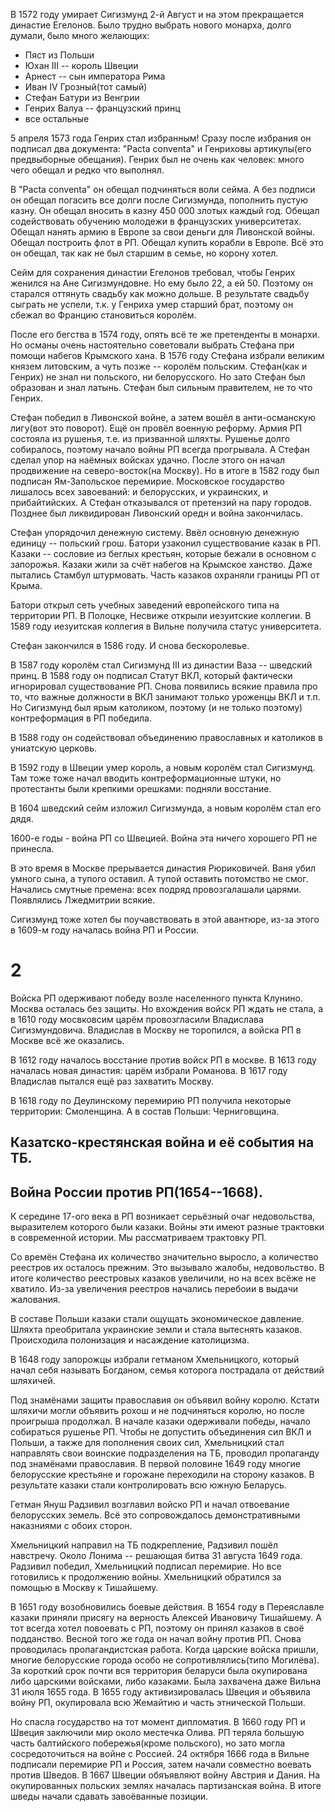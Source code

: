В 1572 году умирает Сигизмунд 2-й Август и на этом прекращается династие
Егелонов. Было трудно выбрать нового монарха, долго думали, было много
желающих:
  * Пяст из Польши
  * Юхан III -- король Швеции
  * Арнест -- сын императора Рима
  * Иван IV Грозный(тот самый)
  * Стефан Батури из Венгрии
  * Генрих Валуа -- французский принц
  * все остальные

5 апреля 1573 года Генрих стал избранным!
Сразу после избрания он подписал два документа: "Pacta conventa" и
Генриховы артикулы(его предвыборные обещания). Генрих был не очень как
человек: много чего обещал и редко что выполнял.

В "Pacta conventa" он обещал подчиняться воли сейма.
А без подписи он обещал погасить все долги после Сигизмунда, пополнить
пустую казну. Он обещал вносить в казну 450 000 злотых каждый год.
Обещал содействовать обучению молодежи в французских университетах.
Обещал нанять армию в Европе за свои деньги для Ливонской войны.
Обещал построить флот в РП. Обещал купить корабли в Европе.
Всё это он обещал, так как не был старшим в семье, но корону хотел.

Сейм для сохранения династии Егелонов требовал, чтобы Генрих женился на
Ане Сигизмундовне. Но ему было 22, а ей 50. Поэтому он старался оттянуть
свадьбу как можно дольше. В результате свадьбу сыграть не успели, т.к.
у Генриха умер старший брат, поэтому он сбежал во Францию становиться
королём.

После его бегства в 1574 году, опять всё те же претенденты в монархи.
Но османы очень настоятельно советовали выбрать Стефана при помощи
набегов Крымского хана. В 1576 году Стефана избрали великим князем
литовским, а чуть позже -- королём польским. Стефан(как и Генрих) не
знал ни польского, ни белорусского. Но зато Стефан был образован и знал
латынь. Стефан был сильным правителем, не то что Генрих.

Стефан победил в Ливонской войне, а затем вошёл в анти-османскую
лигу(вот это поворот). Ещё он провёл военную реформу.
Армия РП состояла из рушенья, т.е. из призванной шляхты.
Рушенье долго собиралось, поэтому начало войны РП всегда прогрывала.
А Стефан сделал упор на наёмных войсках удачно. После этого он начал
продвижение на северо-восток(на Москву). Но в итоге в 1582 году был
подписан Ям-Запольское перемирие. Московское государство лишалось всех
завоеваний: и белорусских, и украинских, и прибайтийских.
А Стефан отказывался от претензий на пару городов.
Позднее был ликвидирован Ливонский оредн и война закончилась.

Стефан упорядочил денежную систему.
Ввёл основную денежную единицу -- польский грош. Батори узаконил
существование казак в РП. Казаки -- сословие из беглых крестьян, которые
бежали в основном с запорожья. Казаки жили за счёт набегов на Крымское
ханство. Даже пытались Стамбул штурмовать. Часть казаков охраняли
границы РП от Крыма.

Батори открыл сеть учебных заведений европейского типа на территории РП.
В Полоцке, Несвиже открыли иезуитские коллегии.
В 1589 году иезуитская коллегия в Вильне получила статус университета.

Стефан закончился в 1586 году. И снова бескоролевье.

В 1587 году королём стал Сигизмунд III из династии Ваза -- шведский принц.
В 1588 году он подписал Статут ВКЛ, который фактически игнорировал
существование РП. Снова появились всякие правила про то, что важные
должности в ВКЛ занимают только уроженцы ВКЛ и т.п.
Но Сигизмунд был ярым католиком, поэтому (и не только поэтому)
контреформация в РП победила.

В 1588 году он содействовал объединению православных и католиков в
униатскую церковь.

В 1592 году в Швеции умер король, а новым королём стал Сигизмунд.
Там тоже тоже начал вводить контреформационные штуки, но протестанты
были крепкими орешками: подняли восстание.

В 1604 шведский сейм изложил Сигизмунда, а новым королём стал его дядя.

1600-е годы - война РП со Швецией.
Война эта ничего хорошего РП не принесла.

В это время в Москве прерывается династия Рюриковичей.
Ваня убил умного сына, а тупого оставил. А тупой оставить потомство не
смог. Начались смутные премена: всех подряд провозгалашали царями.
Появлялись Лжедмитрии всякие.

Сигизмунд тоже хотел бы поучавствовать в этой авантюре, из-за этого в
1609-м году началась война РП и России.

# 2
Войска РП одерживают победу возле населенного пункта Клунино.
Москва осталась без защиты. Но вхождения войск РП ждать не стала, а в
1610 году мосвковсим царём провозгласили Владислава Сигизмундовича.
Владислав в Москву не торопился, а войска РП в Москве всё же оказались.

В 1612 году началось восстание против войск РП в москве.
В 1613 году началась новая династия: царём избрали Романова.
В 1617 году Владислав пытался ещё раз захватить Москву.

В 1618 году по Деулинскому перемирию РП получила некоторые территории:
Смоленщина. А в состав Польши: Черниговщина.

## Казатско-крестянская война и её события на ТБ.
## Война России против РП(1654--1668).
К середине 17-ого века в РП возникает серьёзный очаг недовольства,
выразителем которого были казаки. Войны эти имеют разные трактовки в
современной истории. Мы рассматриваем трактовку РП.

Со времён Стефана их количество значительно выросло, а количество
реестров их осталось прежним. Это вызывало жалобы, недовольство.
В итоге количество реестровых казаков увеличили, но на всех всёже не
хватило. Из-за увеличения реестров начались перебоии в выдачи жалования.

В составе Польши казаки стали ощущать экономическое давление.
Шляхта преобритала украинские земли и стала вытеснять казаков.
Происходила полонизация и насаждение католицизма.

В 1648 году запорожцы избрали гетманом Хмельницкого, который начал себя
называть Богданом, семья которога пострадала от действий шляхичей.

Под знамёнами защиты православия он объявил войну королю.
Кстати шляхичи могли объявить рохош и не подчиняться королю, но после
проигрыша продолжал. В начале казаки одерживали победы, начало
собираться рушенье РП. Чтобы не допустить объединения сил ВКЛ и Польши,
а также для пополнения своих сил, Хмельницкий стал направлять свои
воинские подразделения на ТБ, проводил пропаганду под знамёнами
православия. В первой половине 1649 году многие белорусские крестьяне и
горожане переходили на сторону казаков. В результате казаки стали
контролировать всю южную Беларусь.

Гетман Януш Радзивил возглавил войско РП и начал отвоевание белорусских
земель. Всё это сопровождалось демонстративными наказниями с обоих
сторон.

Хмельницкий направил на ТБ подкрепление, Радзивил пошёл навстречу.
Около Лонима -- решающая битва 31 августа 1649 года.
Радзивил победил, Хмельницкий подписал перемирие.
Но все готовились к продолжению войны. Хмельницкий обратился за помощью
в Москву к Тишайшему.

В 1651 году возобновились боевые действия.
В 1654 году в Переяславле казаки приняли присягу на верность Алексей
Ивановичу Тишайшему. А тот всегда хотел повоевать с РП, поэтому он
принял казаков в своё подданство. Весной того же года он начал войну
против РП. Снова проводилась пропагандистская работа.
Когда царские войска пришли, многие белорусские города особо не
сопротивлялись(типо Могилёва). За короткий срок почти вся территория
беларуси была окупирована либо царскими войсками, либо казаками.
Была захвачена даже Вильна 31 июля 1655 года.
В 1655 году активизировалась Швеция и объявила войну РП, окупировала всю
Жемайтию и часть этнической Польши.

Но спасла государство на тот момент дипломатия.
В 1660 году РП и Швеция заключили мир около местечка Олива.
РП теряла большую часть балтийского побережья(кроме польского), но зато
могла сосредоточиться на войне с Россией.
24 октября 1666 года в Вильне подписали перемирие РП и Россия, затем
начали совместно воевать против Шведов.
В 1667 Швеции обяъявляют войну Австрия и Дания. На окупированных
польских землях началась партизанская война. В итоге шведы начали
сдавать завоёванные позиции.
